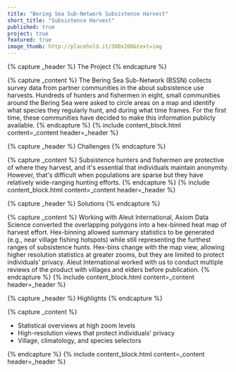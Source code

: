 ```yaml
---
title: "Bering Sea Sub-Network Subsistence Harvest"
short_title: "Subsistence Harvest"
published: true
project: true
featured: true
image_thumb: http://placehold.it/300x200&text=img
---
```


{% capture _header %}
The Project
{% endcapture %}

{% capture _content %}
The Bering Sea Sub-Network (BSSN) collects survey data from partner communities in the about subsistence use harvests. Hundreds of hunters and fishermen in eight, small communities around the Bering Sea were asked to circle areas on a map and identify what species they regularly hunt, and during what time frames. For the first time, these communities have decided to make this information publicly available.
{% endcapture %}
{% include content_block.html content=_content header=_header %}


{% capture _header %}
Challenges
{% endcapture %}

{% capture _content %}
Subsistence hunters and fishermen are protective of where they harvest, and it's essential that individuals maintain anonymity. However, that's difficult when populations are sparse but they have relatively wide-ranging hunting efforts.
{% endcapture %}
{% include content_block.html content=_content header=_header %}


{% capture _header %}
Solutions
{% endcapture %}

{% capture _content %}
Working with Aleut International, Axiom Data Science converted the overlapping polygons into a hex-binned heat map of harvest effort. Hex-binning allowed summary statistics to be generated (e.g., near village fishing hotspots) while still representing the furthest ranges of subsistence hunts. Hex-bins change with the map view, allowing higher resolution statistics at greater zooms, but they are limited to protect individuals' privacy. Aleut International worked with us to conduct multiple reviews of the product with villages and elders before publication.
{% endcapture %}
{% include content_block.html content=_content header=_header %}


{% capture _header %}
Highlights
{% endcapture %}

{% capture _content %}
<ul>
<li>Statistical overviews at high zoom levels</li>
<li>High-resolution views that protect individuals' privacy</li>
<li>Village, climatology, and species selectors</li>
</ul>
{% endcapture %}
{% include content_block.html content=_content header=_header %}


